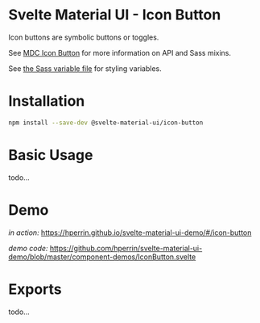 # Svelte Material UI - Icon Button

Icon buttons are symbolic buttons or toggles.

See [MDC Icon Button](https://material.io/develop/web/components/buttons/icon-buttons/) for more information on API and Sass mixins.

See [the Sass variable file](https://github.com/material-components/material-components-web/blob/v3.1.1/packages/mdc-icon-button/_variables.scss) for styling variables.

# Installation

```sh
npm install --save-dev @svelte-material-ui/icon-button
```

# Basic Usage

todo...

# Demo

*in action:* https://hperrin.github.io/svelte-material-ui-demo/#/icon-button

*demo code:* https://github.com/hperrin/svelte-material-ui-demo/blob/master/component-demos/IconButton.svelte

# Exports

todo...